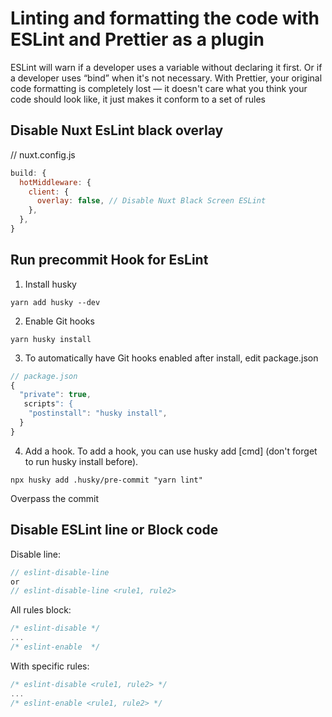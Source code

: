 # Linting and formatting the code with ESLint and Prettier as a plugin

ESLint will warn if a developer uses a variable without declaring it first. Or if a developer uses “bind” when it's not necessary. With Prettier, your original code formatting is completely lost — it doesn't care what you think your code should look like, it just makes it conform to a set of rules

## Disable Nuxt EsLint black overlay
// nuxt.config.js
```js
build: {
  hotMiddleware: {
    client: {
      overlay: false, // Disable Nuxt Black Screen ESLint
    },
  },
}
```

## Run precommit Hook for EsLint

1. Install husky
```shell
yarn add husky --dev
```
2. Enable Git hooks
```shell
yarn husky install
```
3. To automatically have Git hooks enabled after install, edit package.json
```js
// package.json
{
  "private": true,
   scripts": {
    "postinstall": "husky install",
  }
}
```
4. Add a hook. To add a hook, you can use husky add <file> [cmd] (don't forget to run husky install before).
```shell
npx husky add .husky/pre-commit "yarn lint"
```

Overpass the commit



## Disable ESLint line or Block code
Disable line:
```js
// eslint-disable-line 
or 
// eslint-disable-line <rule1, rule2> 
```

All rules block:

```js
/* eslint-disable */
...
/* eslint-enable  */
```


With specific rules:
```js
/* eslint-disable <rule1, rule2> */
...
/* eslint-enable <rule1, rule2> */
```


